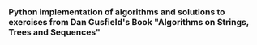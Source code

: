 ### Python implementation of algorithms and solutions to exercises from Dan Gusfield's Book "Algorithms on Strings, Trees and Sequences"

